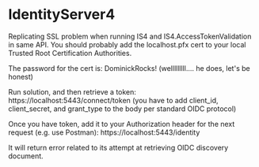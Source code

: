 # IdentityServer4

Replicating SSL problem when running IS4 and IS4.AccessTokenValidation in same API.  You should probably add the localhost.pfx cert to your local Trusted Root Certification Authorities.

The password for the cert is:  DominickRocks!   (welllllllll....   he does, let's be honest)

Run solution, and then retrieve a token:
https://localhost:5443/connect/token  (you have to add client_id, client_secret, and grant_type to the body per standard OIDC protocol)

Once you have token, add it to your Authorization header for the next request (e.g. use Postman):
https://localhost:5443/identity

It will return error related to its attempt at retrieving OIDC discovery document.




